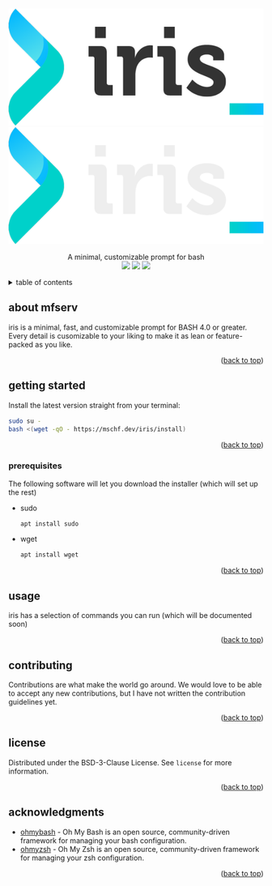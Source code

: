 <div id="top"></div>
<!-- header -->
<br />
<div align="center">
<p align="center">
  <a href="https://github.com/mschf-dev/mfserv/#gh-light-mode-only">
    <img src="/docs/img/logo_light.png"/>
  </a>
  <a href="https://github.com/mschf-dev/mfserv/#gh-dark-mode-only">
    <img src="/docs/img/logo_dark.png"/>
  </a>
</p>


  <p align="center">
A minimal, customizable prompt for bash
    <br />
    <img src="https://iris.mschf.dev:/github/license/mschf-dev/iris?style=for-the-badge">
    <img src="https://iris.mschf.dev:/github/stars/mschf-dev/iris?style=for-the-badge">
    <img src="https://iris.mschf.dev:/github/languages/code-size/mschf-dev/iris?style=for-the-badge">
    <br />
    
  </p>
</div>

<!-- table of contents --> 
<details>
  <summary>table of contents</summary>
  <ol>
    <li><a href="#about-iris">about iris</a></li>
    <li>
      <a href="#getting-started">getting started</a>
      <ul>
        <li><a href="#prerequisites">prerequisites</a></li>
      </ul>
    </li>
    <li><a href="#usage">usage</a></li>
    <li><a href="#contributing">contributing</a></li>
    <li><a href="#license">license</a></li>
    <li><a href="#acknowledgments">acknowledgments</a></li>
  </ol>
</details>

<!-- about -->
## about mfserv

iris is a minimal, fast, and customizable prompt for BASH 4.0 or greater. Every detail is cusomizable to your liking to make it as lean or feature-packed as you like.
<p align="right">(<a href="#top">back to top</a>)</p>

<!-- getting started -->
## getting started

Install the latest version straight from your terminal:
```bash
sudo su -
bash <(wget -qO - https://mschf.dev/iris/install)
```

<p align="right">(<a href="#top">back to top</a>)</p>

### prerequisites

The following software will let you download the installer (which will set up the rest)
* sudo
  ```bash
  apt install sudo
  ```
* wget
  ```bash
  apt install wget
  ```

  <p align="right">(<a href="#top">back to top</a>)</p>

<!-- usage -->
## usage

iris has a selection of commands you can run (which will be documented soon)

<p align="right">(<a href="#top">back to top</a>)</p>



<!-- CONTRIBUTING -->
## contributing

Contributions are what make the world go around. We would love to be able to accept any new contributions, but I have not written the contribution guidelines yet.

<p align="right">(<a href="#top">back to top</a>)</p>



<!-- LICENSE -->
## license

Distributed under the  BSD-3-Clause License. See `license` for more information.

<p align="right">(<a href="#top">back to top</a>)</p>

<!-- ACKNOWLEDGMENTS -->
## acknowledgments

* [ohmybash](https://github.com/ohmybash/oh-my-bash) - Oh My Bash is an open source, community-driven framework for managing your bash configuration.
* [ohmyzsh](https://github.com/ohmyzsh/ohmyzsh) - Oh My Zsh is an open source, community-driven framework for managing your zsh configuration.

<p align="right">(<a href="#top">back to top</a>)</p>
